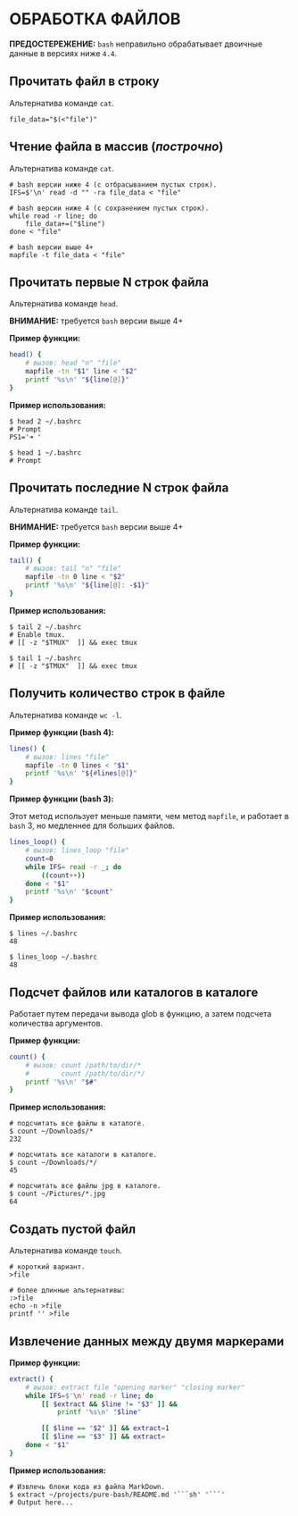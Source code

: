 # ОБРАБОТКА ФАЙЛОВ

**ПРЕДОСТЕРЕЖЕНИЕ:** `bash` неправильно обрабатывает двоичные данные в версиях ниже `4.4`.

## Прочитать файл в строку

Альтернатива команде `cat`.

```shell
file_data="$(<"file")"
```

## Чтение файла в массив (*построчно*)

Альтернатива команде `cat`.

```shell
# bash версии ниже 4 (с отбрасыванием пустых строк).
IFS=$'\n' read -d "" -ra file_data < "file"

# bash версии ниже 4 (с сохранением пустых строк).
while read -r line; do
    file_data+=("$line")
done < "file"

# bash версии выше 4+
mapfile -t file_data < "file"
```

## Прочитать первые N строк файла

Альтернатива команде `head`.

**ВНИМАНИЕ:** требуется `bash` версии выше 4+

**Пример функции:**

```sh
head() {
    # вызов: head "n" "file"
    mapfile -tn "$1" line < "$2"
    printf '%s\n' "${line[@]}"
}
```

**Пример использования:**

```shell
$ head 2 ~/.bashrc
# Prompt
PS1='➜ '

$ head 1 ~/.bashrc
# Prompt
```

## Прочитать последние N строк файла

Альтернатива команде `tail`.

**ВНИМАНИЕ:** требуется `bash` версии выше 4+

**Пример функции:**

```sh
tail() {
    # вызов: tail "n" "file"
    mapfile -tn 0 line < "$2"
    printf '%s\n' "${line[@]: -$1}"
}
```

**Пример использования:**

```shell
$ tail 2 ~/.bashrc
# Enable tmux.
# [[ -z "$TMUX"  ]] && exec tmux

$ tail 1 ~/.bashrc
# [[ -z "$TMUX"  ]] && exec tmux
```

## Получить количество строк в файле

Альтернатива команде `wc -l`.

**Пример функции (bash 4):**

```sh
lines() {
    # вызов: lines "file"
    mapfile -tn 0 lines < "$1"
    printf '%s\n' "${#lines[@]}"
}
```

**Пример функции (bash 3):**

Этот метод использует меньше памяти, чем метод `mapfile`, и работает в `bash` 3, но медленнее для больших файлов.

```sh
lines_loop() {
    # вызов: lines_loop "file"
    count=0
    while IFS= read -r _; do
        ((count++))
    done < "$1"
    printf '%s\n' "$count"
}
```

**Пример использования:**

```shell
$ lines ~/.bashrc
48

$ lines_loop ~/.bashrc
48
```

## Подсчет файлов или каталогов в каталоге

Работает путем передачи вывода glob в функцию, а затем подсчета количества аргументов.

**Пример функции:**

```sh
count() {
    # вызов: count /path/to/dir/*
    #        count /path/to/dir/*/
    printf '%s\n' "$#"
}
```

**Пример использования:**

```shell
# подсчитать все файлы в каталоге.
$ count ~/Downloads/*
232

# подсчитать все каталоги в каталоге.
$ count ~/Downloads/*/
45

# подсчитать все файлы jpg в каталоге.
$ count ~/Pictures/*.jpg
64
```

## Создать пустой файл

Альтернатива команде `touch`.

```shell
# короткий вариант.
>file

# более длинные альтернативы:
:>file
echo -n >file
printf '' >file
```

## Извлечение данных между двумя маркерами

**Пример функции:**

```sh
extract() {
    # вызов: extract file "opening marker" "closing marker"
    while IFS=$'\n' read -r line; do
        [[ $extract && $line != "$3" ]] &&
            printf '%s\n' "$line"

        [[ $line == "$2" ]] && extract=1
        [[ $line == "$3" ]] && extract=
    done < "$1"
}
```

**Пример использования:**

```shell
# Извлечь блоки кода из файла MarkDown.
$ extract ~/projects/pure-bash/README.md '```sh' '```'
# Output here...
```
